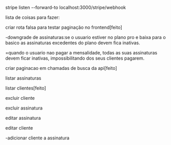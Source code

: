 stripe listen --forward-to localhost:3000/stripe/webhook

lista de coisas para fazer:

criar rota falsa para testar paginação no frontend[feito]

-downgrade de assinaturas:se o usuario estiver no plano pro e baixa para o basico as assinaturas excedentes do plano devem fica inativas.

=quando o usuario nao pagar a mensalidade, todas as suas assinaturas devem ficar inativas, impossibilitando dos seus clientes pagarem.

criar paginacao em chamadas de busca da api[feito]

listar assinaturas

listar clientes[feito]

excluir cliente

excluir assinatura

editar assinatura

editar cliente

-adicionar cliente a assinatura